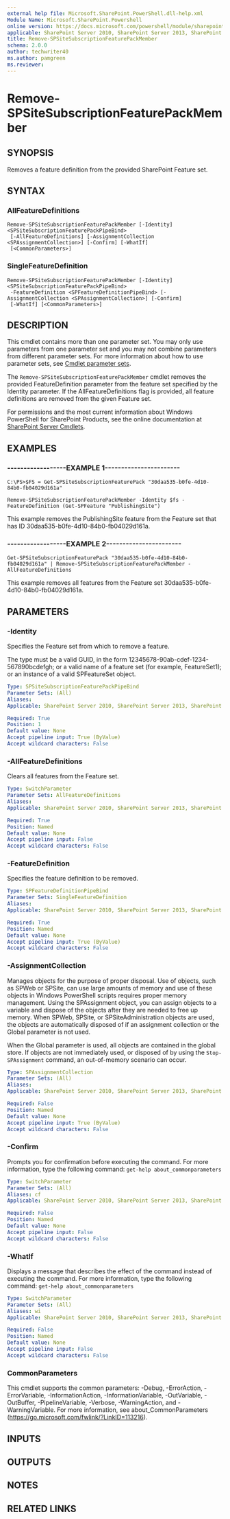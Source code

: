 ```yaml
---
external help file: Microsoft.SharePoint.PowerShell.dll-help.xml
Module Name: Microsoft.SharePoint.Powershell
online version: https://docs.microsoft.com/powershell/module/sharepoint-server/remove-spsitesubscriptionfeaturepackmember
applicable: SharePoint Server 2010, SharePoint Server 2013, SharePoint Server 2016, SharePoint Server 2019
title: Remove-SPSiteSubscriptionFeaturePackMember
schema: 2.0.0
author: techwriter40
ms.author: pamgreen
ms.reviewer: 
---
```


# Remove-SPSiteSubscriptionFeaturePackMember

## SYNOPSIS
Removes a feature definition from the provided SharePoint Feature set.


## SYNTAX

### AllFeatureDefinitions
```
Remove-SPSiteSubscriptionFeaturePackMember [-Identity] <SPSiteSubscriptionFeaturePackPipeBind>
 [-AllFeatureDefinitions] [-AssignmentCollection <SPAssignmentCollection>] [-Confirm] [-WhatIf]
 [<CommonParameters>]
```

### SingleFeatureDefinition
```
Remove-SPSiteSubscriptionFeaturePackMember [-Identity] <SPSiteSubscriptionFeaturePackPipeBind>
 -FeatureDefinition <SPFeatureDefinitionPipeBind> [-AssignmentCollection <SPAssignmentCollection>] [-Confirm]
 [-WhatIf] [<CommonParameters>]
```

## DESCRIPTION
This cmdlet contains more than one parameter set.
You may only use parameters from one parameter set and you may not combine parameters from different parameter sets.
For more information about how to use parameter sets, see [Cmdlet parameter sets](https://docs.microsoft.com/powershell/scripting/developer/cmdlet/cmdlet-parameter-sets).

The `Remove-SPSiteSubscriptionFeaturePackMember` cmdlet removes the provided FeatureDefinition parameter from the feature set specified by the Identity parameter.
If the AllFeatureDefinitions flag is provided, all feature definitions are removed from the given Feature set.

For permissions and the most current information about Windows PowerShell for SharePoint Products, see the online documentation at [SharePoint Server Cmdlets](https://docs.microsoft.com/powershell/sharepoint/sharepoint-server/sharepoint-server-cmdlets).


## EXAMPLES

### ------------------EXAMPLE 1-----------------------
```
C:\PS>$FS = Get-SPSiteSubscriptionFeaturePack "30daa535-b0fe-4d10-84b0-fb04029d161a"

Remove-SPSiteSubscriptionFeaturePackMember -Identity $fs -FeatureDefinition (Get-SPFeature "PublishingSite")
```

This example removes the PublishingSite feature from the Feature set that has ID 30daa535-b0fe-4d10-84b0-fb04029d161a.


### ------------------EXAMPLE 2-----------------------
```
Get-SPSiteSubscriptionFeaturePack "30daa535-b0fe-4d10-84b0-fb04029d161a" | Remove-SPSiteSubscriptionFeaturePackMember -AllFeatureDefinitions
```

This example removes all features from the Feature set 30daa535-b0fe-4d10-84b0-fb04029d161a.


## PARAMETERS

### -Identity
Specifies the Feature set from which to remove a feature.

The type must be a valid GUID, in the form 12345678-90ab-cdef-1234-567890bcdefgh; or a valid name of a feature set (for example, FeatureSet1); or an instance of a valid SPFeatureSet object.

```yaml
Type: SPSiteSubscriptionFeaturePackPipeBind
Parameter Sets: (All)
Aliases: 
Applicable: SharePoint Server 2010, SharePoint Server 2013, SharePoint Server 2016, SharePoint Server 2019

Required: True
Position: 1
Default value: None
Accept pipeline input: True (ByValue)
Accept wildcard characters: False
```

### -AllFeatureDefinitions
Clears all features from the Feature set.

```yaml
Type: SwitchParameter
Parameter Sets: AllFeatureDefinitions
Aliases: 
Applicable: SharePoint Server 2010, SharePoint Server 2013, SharePoint Server 2016, SharePoint Server 2019

Required: True
Position: Named
Default value: None
Accept pipeline input: False
Accept wildcard characters: False
```

### -FeatureDefinition
Specifies the feature definition to be removed.

```yaml
Type: SPFeatureDefinitionPipeBind
Parameter Sets: SingleFeatureDefinition
Aliases: 
Applicable: SharePoint Server 2010, SharePoint Server 2013, SharePoint Server 2016, SharePoint Server 2019

Required: True
Position: Named
Default value: None
Accept pipeline input: True (ByValue)
Accept wildcard characters: False
```

### -AssignmentCollection
Manages objects for the purpose of proper disposal.
Use of objects, such as SPWeb or SPSite, can use large amounts of memory and use of these objects in Windows PowerShell scripts requires proper memory management.
Using the SPAssignment object, you can assign objects to a variable and dispose of the objects after they are needed to free up memory.
When SPWeb, SPSite, or SPSiteAdministration objects are used, the objects are automatically disposed of if an assignment collection or the Global parameter is not used.

When the Global parameter is used, all objects are contained in the global store.
If objects are not immediately used, or disposed of by using the `Stop-SPAssignment` command, an out-of-memory scenario can occur.

```yaml
Type: SPAssignmentCollection
Parameter Sets: (All)
Aliases: 
Applicable: SharePoint Server 2010, SharePoint Server 2013, SharePoint Server 2016, SharePoint Server 2019

Required: False
Position: Named
Default value: None
Accept pipeline input: True (ByValue)
Accept wildcard characters: False
```

### -Confirm
Prompts you for confirmation before executing the command.
For more information, type the following command: `get-help about_commonparameters`

```yaml
Type: SwitchParameter
Parameter Sets: (All)
Aliases: cf
Applicable: SharePoint Server 2010, SharePoint Server 2013, SharePoint Server 2016, SharePoint Server 2019

Required: False
Position: Named
Default value: None
Accept pipeline input: False
Accept wildcard characters: False
```

### -WhatIf
Displays a message that describes the effect of the command instead of executing the command.
For more information, type the following command: `get-help about_commonparameters`

```yaml
Type: SwitchParameter
Parameter Sets: (All)
Aliases: wi
Applicable: SharePoint Server 2010, SharePoint Server 2013, SharePoint Server 2016, SharePoint Server 2019

Required: False
Position: Named
Default value: None
Accept pipeline input: False
Accept wildcard characters: False
```

### CommonParameters
This cmdlet supports the common parameters: -Debug, -ErrorAction, -ErrorVariable, -InformationAction, -InformationVariable, -OutVariable, -OutBuffer, -PipelineVariable, -Verbose, -WarningAction, and -WarningVariable. For more information, see about_CommonParameters (https://go.microsoft.com/fwlink/?LinkID=113216).

## INPUTS

## OUTPUTS

## NOTES

## RELATED LINKS
